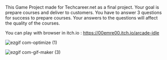 This Game Project made for Techcareer.net as a final project.
Your goal is prepare courses and deliver to customers. You have to answer 3 questions for success to prepare courses. Your answers to the questions will affect the quality of the courses.

You can play with browser in itch.io : https://00emre00.itch.io/arcade-idle 

![ezgif com-optimize (1)](https://github.com/0yunus-emre0/Arcade-Idle/assets/75679517/06486679-5d42-485c-a060-08d1ecbe1948)

![ezgif com-gif-maker (3)](https://github.com/0yunus-emre0/Arcade-Idle/assets/75679517/410d5260-5d1a-4468-adda-8b65a6d7b9fa)

